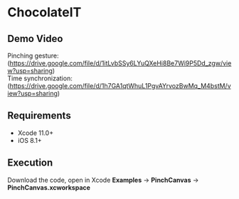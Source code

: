 
# ChocolateIT


## Demo Video
Pinching gesture: (https://drive.google.com/file/d/1itLvbSSy6LYuQXeHi8Be7Wi9P5Dd_zgw/view?usp=sharing)<br />
Time synchronization: (https://drive.google.com/file/d/1h7GA1qtWhuL1PgvAYrvozBwMq_M4bstM/view?usp=sharing)

## Requirements

- Xcode 11.0+
- iOS 8.1+

## Execution
Download the code, open in Xcode **Examples** -> **PinchCanvas** -> **PinchCanvas.xcworkspace**



